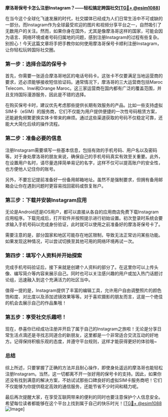 **摩洛哥保号卡怎么注册Instagram？——轻松搞定跨国社交[[TG💪+ @esim1088](https://t.me/s/esim1088)]**

在当今这个全球化飞速发展的时代，社交媒体已经成为人们日常生活中不可或缺的一部分。而Instagram作为全球最受欢迎的图片和视频分享平台之一，自然吸引了无数用户的关注。然而，如果你身在国外，尤其是像摩洛哥这样的国家，可能会因为语言、网络环境或者号码归属地的问题，感到注册Instagram的过程有些复杂。别担心！今天这篇文章将手把手教你如何使用摩洛哥保号卡顺利注册Instagram，让你轻松玩转国际社交圈。

### **第一步：选择合适的保号卡**

首先，你需要一张适合摩洛哥地区的电话号码卡。这张卡不仅要满足当地运营商的要求，还必须能够接收短信验证码。通常情况下，摩洛哥的三大运营商包括Maroc Telecom、Inwi和Orange Maroc。这三家运营商在国内都有广泛的覆盖范围，并且支持国际漫游服务，因此是不错的选择。

在购买保号卡时，建议优先考虑那些提供长期有效服务的产品。比如一些支持虚拟SIM卡（eSIM）的服务商，它们不仅能为用户提供便捷的一次性号码租赁方案，还能避免频繁更换实体卡带来的麻烦。通过这些渠道获取的号码不仅稳定可靠，还能大大简化后续的操作流程。

### **第二步：准备必要的信息**

注册Instagram需要填写一些基本信息，包括有效的手机号码、用户名以及密码等。对于身处摩洛哥的朋友来说，确保自己的手机号码真实有效至关重要。此外，在设置用户名时，请尽量选择简单易记的名字，这样不仅可以提高账户的安全性，也方便他人记住你的账号。

另外，不要忘记提前准备好一份备用邮箱地址。虽然不是强制要求，但拥有备用邮箱会让你在遇到问题时更容易找回密码或恢复账户。

### **第三步：下载并安装Instagram应用**

无论是Android还是iOS用户，都可以直接从各自的应用商店免费下载Instagram应用程序。下载完成后，打开软件并按照提示进行初始设置。初次登录时系统会要求输入手机号码以完成身份验证，此时就可以使用之前准备好的摩洛哥保号卡了。

需要注意的是，部分国家和地区可能存在地区限制，导致无法正常访问某些功能。如果发现这种情况，可以尝试切换至其他可用的网络环境再试一次。

### **第四步：填写个人资料并开始探索**

完成手机号码验证后，接下来就是创建个人资料的部分了。在这里你可以上传头像、编写简介等内容来展示自己。同时也可以关注感兴趣的用户或加入热门话题讨论组，迅速融入到这个充满活力的社区当中。

值得一提的是，Instagram提供了丰富的编辑工具，允许用户自由调整照片的颜色饱和度、对比度以及添加滤镜效果等等。对于喜欢摄影的朋友而言，这是一个绝佳的机会去展示自己的作品集哦！

### **第五步：享受社交乐趣吧！**

现在，恭喜你已经成功注册并开启了属于自己的Instagram之旅啦！无论是分享日常生活点滴还是寻找志同道合的新朋友，这里都是一个非常适合交流互动的好地方。记得保持积极乐观的态度，并遵守平台规则，这样才能获得更好的体验哦~

### **总结**

综上所述，只要掌握了正确的方法并且耐心操作，即使身处遥远的摩洛哥也能轻松注册Instagram。当然，这一切都离不开一张好用的保号卡的支持。因此，如果你还没有找到满意的解决方案，不妨试试那些口碑良好的虚拟SIM卡服务商吧！它们不仅能够为你提供稳定高效的通信服务，还能节省不少时间和精力呢。

最后再次提醒大家，在享受互联网带来的便利的同时也要注意保护个人信息安全。希望每位读者都能够在这个平台上找到属于自己的快乐时光！[[TG💪+ @esim1088](https://t.me/s/esim1088) ![Image](https://i.postimg.cc/4NQfJmqS/Snipaste-2025-05-13-00-14-12.png)]